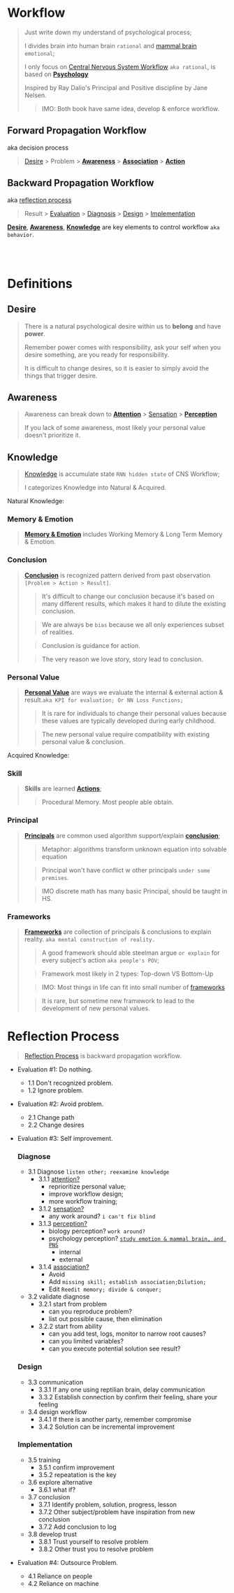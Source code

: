 # Workflow
> Just write down my understand of psychological process;
>
> I divides brain into human brain `rational` and [mammal brain](psychology.md#mammal-brain) `emotional`;
> 
> I only focus on [Central Nervous System Workflow](./../biology/anatomy.md#central-nervous-system-cns) `aka rational`, is based on [**Psychology**](./psychology.md)
>
> Inspired by Ray Dalio's Principal and Positive discipline by Jane Nelsen.
> > IMO: Both book have same idea, develop & enforce workflow.

## Forward Propagation Workflow
aka decision process

> [Desire](#desire) > Problem > [**Awareness**](#awareness) > [**Association**](./psychology.md#4-association) > [**Action**](#reflection-process)


## Backward Propagation Workflow
aka [reflection process](#reflection-process)
> Result > [Evaluation](#reflection-process) > [Diagnosis](#diagnose) > [Design](#design) > [Implementation](#implementation)

[**Desire**](#desire), [**Awareness**](#awareness), [**Knowledge**](#knowledge) are key elements to control workflow `aka behavior`.


</br></br>

# Definitions


## Desire
> There is a natural psychological desire within us to **belong** and have **power**.
>
> Remember power comes with responsibility, ask your self when you desire something, are you ready for responsibility.
>
> It is difficult to change desires, so it is easier to simply avoid the things that trigger desire.


## Awareness
> Awareness can break down to [**Attention**](./psychology.md#1-attention) > [Sensation](./psychology.md#2-sensation) > [**Perception**](./psychology.md#3-perception)
>
> If you lack of some awareness, most likely your personal value doesn't prioritize it.

## Knowledge
> [Knowledge](knowledge.md) is accumulate state `RNN hidden state` of CNS Workflow;
> 
> I categorizes Knowledge into Natural & Acquired.

Natural Knowledge:
### Memory & Emotion
> [**Memory & Emotion**](./psychology.md#emotion--memory-association) includes Working Memory & Long Term Memory & Emotion.

### Conclusion
> [**Conclusion**](knowledge.md#conclusion) is recognized pattern derived from past observation `[Problem > Action > Result]`.
> > It's difficult to change our conclusion because it's based on many different results, which makes it hard to dilute the existing conclusion.
>
> > We are always be `bias` because we all only experiences subset of realities.
> 
> > Conclusion is guidance for action.
>
> > The very reason we love story, story lead to conclusion.

### Personal Value
> [**Personal Value**](knowledge.md#personal-value) are ways we evaluate the internal & external action & result.`aka KPI for evaluation; Or NN Loss Functions;`
> > It is rare for individuals to change their personal values because these values are typically developed during early childhood.
> 
> > The new personal value require compatibility with existing personal value & conclusion.

Acquired Knowledge:
### Skill
> **Skills** are learned [**Actions**](#reflection-process);
> > Procedural Memory. Most people able obtain.
>
### Principal
> [**Principals**](knowledge.md#principal) are common used algorithm support/explain [**conclusion**](knowledge.md#conclusion); 
> > Metaphor: algorithms transform unknown equation into solvable equation
> 
> > Principal won't have conflict w other principals `under some premises`.
> 
> > IMO discrete math has many basic Principal, should be taught in HS.

### Frameworks
> [**Frameworks**](#framework) are collection of principals & conclusions to explain reality. `aka mental construction of reality.`
> > A good framework should able steelman argue `or explain` for every subject's action `aka people's POV`;
> 
> > Framework most likely in 2 types: Top-down VS Bottom-Up
> 
> > IMO: Most things in life can fit into small number of [frameworks](knowledge.md#framework)
> 
> > It is rare, but sometime new framework to lead to the development of new personal values.


# Reflection Process
> [Reflection Process](#backward-propagation-workflow) is backward propagation workflow. 
- Evaluation #1: Do nothing.
  - 1.1 Don't recognized problem.
  - 1.2 Ignore problem.


- Evaluation #2: Avoid problem.
  - 2.1 Change path
  - 2.2 Change desires


- Evaluation #3: Self improvement.
  ### Diagnose
  - 3.1 Diagnose `listen other; reexamine knowledge`
    - 3.1.1 [attention?](psychology.md#1-attention)
      - reprioritize personal value;
      - improve workflow design;
      - more workflow training;
    - 3.1.2 [sensation?](psychology.md#2-sensation)
      - any work around? `i can't fix blind`
    - 3.1.3 [perception?](./psychology.md#3-perception)
      - biology perception? `work around?`
      - psychology perception? [`study emotion & mammal brain, and PNS`](../biology/anatomy.md)
        - internal
        - external
    - 3.1.4 [association?](psychology.md#4-association)
      - Avoid
      - Add `missing skill; establish association;Dilution;`
      - Edit `Reedit memory; divide & conquer;`
  - 3.2 validate diagnose
    - 3.2.1 start from problem
      - can you reproduce problem?
      - list out possible cause, then elimination
    - 3.2.2 start from ability
      - can you add test, logs, monitor to narrow root causes?
      - can you limited variables?
      - can you execute potential solution see result?
  ### Design
  - 3.3 communication
    - 3.3.1 If any one using reptilian brain, delay communication
    - 3.3.2 Establish connection by confirm their feeling, share your feeling
  - 3.4 design workflow
    - 3.4.1 If there is another party, remember compromise
    - 3.4.2 Solution can be incremental improvement
  ### Implementation
  - 3.5 training
    - 3.5.1 confirm improvement
    - 3.5.2 repeatation is the key
  - 3.6 explore alternative
    - 3.6.1 what if?
  - 3.7 conclusion
    - 3.7.1 Identify problem, solution, progress, lesson
    - 3.7.2 Other subject/problem have inspiration from new conclusion
    - 3.7.2 Add conclusion to log
  - 3.8 develop trust
    - 3.8.1 Trust yourself to resolve problem
    - 3.8.2 Other trust you to resolve problem


- Evaluation #4: Outsource Problem.
  - 4.1 Reliance on people
  - 4.2 Reliance on machine